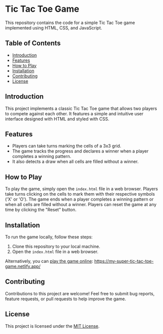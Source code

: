 # Tic Tac Toe Game

This repository contains the code for a simple Tic Tac Toe game implemented using HTML, CSS, and JavaScript.

## Table of Contents
- [Introduction](#introduction)
- [Features](#features)
- [How to Play](#how-to-play)
- [Installation](#installation)
- [Contributing](#contributing)
- [License](#license)

## Introduction

This project implements a classic Tic Tac Toe game that allows two players to compete against each other. It features a simple and intuitive user interface designed with HTML and styled with CSS.

## Features

- Players can take turns marking the cells of a 3x3 grid.
- The game tracks the progress and declares a winner when a player completes a winning pattern.
- It also detects a draw when all cells are filled without a winner.

## How to Play

To play the game, simply open the `index.html` file in a web browser. Players take turns clicking on the cells to mark them with their respective symbols ('X' or 'O'). The game ends when a player completes a winning pattern or when all cells are filled without a winner. Players can reset the game at any time by clicking the "Reset" button.

## Installation

To run the game locally, follow these steps:
1. Clone this repository to your local machine.
2. Open the `index.html` file in a web browser.

Alternatively, you can [play the game online](#):  https://my-super-tic-tac-toe-game.netlify.app/

## Contributing

Contributions to this project are welcome! Feel free to submit bug reports, feature requests, or pull requests to help improve the game.

## License

This project is licensed under the [MIT License](LICENSE).
